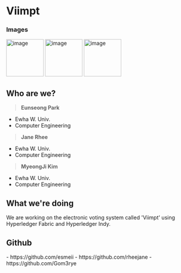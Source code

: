 # Viimpt

<h3>Images</h3>

<img width="100" alt="image" src="https://user-images.githubusercontent.com/96706954/168216658-b73bca2b-9831-4808-82c8-99e6c127c34d.png"> 
<img width="100" alt="image" src="https://user-images.githubusercontent.com/101385462/168222346-e99eb141-e4c3-45f8-9ae6-54f32af6375c.jpg">
<img width="100" alt="image" src="https://user-images.githubusercontent.com/88931238/168459544-9e584a20-1531-463b-bae5-67f00a777855.png">

<h2>Who are we?</h2>

> <b>Eunseong Park</b>
- Ewha W. Univ.
- Computer Engineering 

> <b>Jane Rhee</b>
- Ewha W. Univ.
- Computer Engineering

> <b>MyeongJi Kim</b>
- Ewha W. Univ.
- Computer Engineering

<h2>What we're doing</h2>
 We are working on the electronic voting system called 'Viimpt' using Hyperledger Fabric and Hyperledger Indy.


<h2>Github</h2>
- https://github.com/esmeii
- https://github.com/rheejane
- https://github.com/Gom3rye
